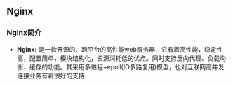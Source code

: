 

## Nginx

### Nginx简介

- **Nginx:** 是一款开源的、跨平台的高性能web服务器，它有着高性能，稳定性高，配置简单，模块结构化，资源消耗低的优点。同时支持反向代理、负载均衡、缓存的功能。其采用多进程+epoll(IO多路复用)模型，也对互联网高并发连接业务有着很好的支持